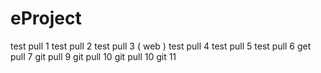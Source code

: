 # eProject
test pull 1
test pull 2
test pull 3 ( web )
test pull 4
test pull 5
test pull 6
get pull 7
git pull 9
git pull 10
git pull 10
git 11
